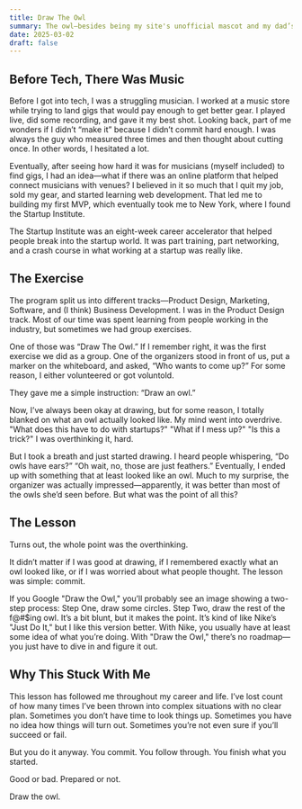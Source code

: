 ```yaml
---
title: Draw The Owl
summary: The owl—besides being my site's unofficial mascot and my dad’s favorite animal—has had a pretty big impact on my life. During my time at the Startup Institute of New York, we were given the exercise to "Draw an Owl." What seemed like a random task at the time ended up teaching me something that stuck with me. Let’s talk about it.
date: 2025-03-02
draft: false
---
```


<h2>Before Tech, There Was Music</h2>
<p>
    Before I got into tech, I was a struggling musician. I worked at a music store while trying to land gigs that would pay enough to get better gear. I played live, did some recording, and gave it my best shot. Looking back, part of me wonders if I didn’t “make it” because I didn’t commit hard enough. I was always the guy who measured three times and then thought about cutting once. In other words, I hesitated a lot.
</p>
<p>
    Eventually, after seeing how hard it was for musicians (myself included) to find gigs, I had an idea—what if there was an online platform that helped connect musicians with venues? I believed in it so much that I quit my job, sold my gear, and started learning web development. That led me to building my first MVP, which eventually took me to New York, where I found the Startup Institute.
</p>
<p>
    The Startup Institute was an eight-week career accelerator that helped people break into the startup world. It was part training, part networking, and a crash course in what working at a startup was really like.
</p>

<h2>The Exercise</h2>
<p>
    The program split us into different tracks—Product Design, Marketing, Software, and (I think) Business Development. I was in the Product Design track. Most of our time was spent learning from people working in the industry, but sometimes we had group exercises.
</p>
<p>
    One of those was “Draw The Owl.” If I remember right, it was the first exercise we did as a group. One of the organizers stood in front of us, put a marker on the whiteboard, and asked, “Who wants to come up?” For some reason, I either volunteered or got voluntold.
</p>
<p>
    They gave me a simple instruction: “Draw an owl.”
</p>
<p>
    Now, I’ve always been okay at drawing, but for some reason, I totally blanked on what an owl actually looked like. My mind went into overdrive. "What does this have to do with startups?" "What if I mess up?" "Is this a trick?" I was overthinking it, hard.
</p>
<p>
    But I took a breath and just started drawing. I heard people whispering, “Do owls have ears?” “Oh wait, no, those are just feathers.” Eventually, I ended up with something that at least looked like an owl. Much to my surprise, the organizer was actually impressed—apparently, it was better than most of the owls she’d seen before. But what was the point of all this?
</p>

<h2>The Lesson</h2>
<p>
    Turns out, the whole point was the overthinking.
</p>
<p>
    It didn’t matter if I was good at drawing, if I remembered exactly what an owl looked like, or if I was worried about what people thought. The lesson was simple: commit.  
</p>

<!--
<div class="detail-image-wrapper">
    <img src="/img/articles/draw-the-owl.webp" alt="An image of the Draw The Owl exercise.">
</div> -->

<p>
    If you Google "Draw the Owl," you’ll probably see an image showing a two-step process: Step One, draw some circles. Step Two, draw the rest of the f@#$ing owl. It’s a bit blunt, but it makes the point. It’s kind of like Nike’s "Just Do It," but I like this version better. With Nike, you usually have at least some idea of what you’re doing. With "Draw the Owl," there’s no roadmap—you just have to dive in and figure it out.
</p>

<h2>Why This Stuck With Me</h2>
<p>
    This lesson has followed me throughout my career and life. I’ve lost count of how many times I’ve been thrown into complex situations with no clear plan. Sometimes you don’t have time to look things up. Sometimes you have no idea how things will turn out. Sometimes you’re not even sure if you’ll succeed or fail.
</p>
<p>
    But you do it anyway. You commit. You follow through. You finish what you started.
</p>
<p>
    Good or bad. Prepared or not.
</p>
<p>
    Draw the owl.
</p>
